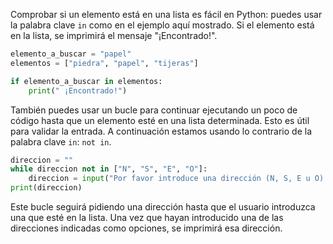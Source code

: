 Comprobar si un elemento está en una lista es fácil en Python: puedes usar la palabra clave `in` como en el ejemplo aquí mostrado. Si el elemento está en la lista, se imprimirá el mensaje "¡Encontrado!".

```python
elemento_a_buscar = "papel"
elementos = ["piedra", "papel", "tijeras"]

if elemento_a_buscar in elementos:
    print(" ¡Encontrado!")
```

También puedes usar un bucle para continuar ejecutando un poco de código hasta que un elemento esté en una lista determinada. Esto es útil para validar la entrada. A continuación estamos usando lo contrario de la palabra clave `in`: `not in`.

```python
direccion = ""
while direccion not in ["N", "S", "E", "O"]:
    direccion = input("Por favor introduce una dirección (N, S, E u O): ")
print(direccion)
```

Este bucle seguirá pidiendo una dirección hasta que el usuario introduzca una que esté en la lista. Una vez que hayan introducido una de las direcciones indicadas como opciones, se imprimirá esa dirección.
